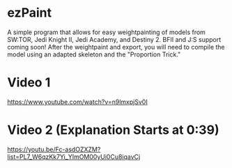 # ezPaint
A simple program that allows for easy weightpainting of models from SW:TOR, Jedi Knight II, Jedi Academy, and Destiny 2. BFII and J:S support coming soon!
After the weightpaint and export, you will need to compile the model using an adapted skeleton and the "Proportion Trick."
# Video 1
https://www.youtube.com/watch?v=n9lmxpjSv0I
# Video 2 (Explanation Starts at 0:39)
https://youtu.be/Fc-asdOZXZM?list=PL7_W6qzKk7Yi_YImOM00yUi0Cu8iqavCj
